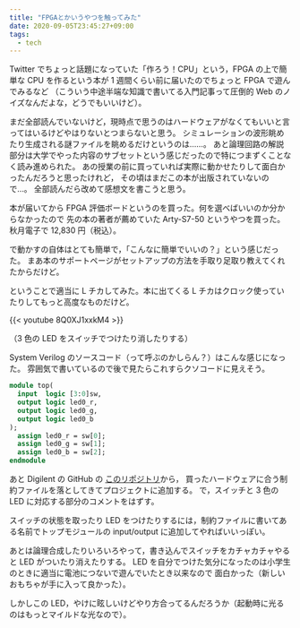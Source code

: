 ```yaml
---
title: "FPGAとかいうやつを触ってみた"
date: 2020-09-05T23:45:27+09:00
tags:
  - tech
---
```


Twitter でちょっと話題になっていた「作ろう！CPU」という，FPGA の上で簡単な CPU を作るという本が
1 週間くらい前に届いたのでちょっと FPGA で遊んでみるなど
（こういう中途半端な知識で書いてる入門記事って圧倒的 Web のノイズなんだよな，どうでもいいけど）。

まだ全部読んでいないけど，現時点で思うのはハードウェアがなくてもいいと言ってはいるけどやはりないとつまらないと思う。
シミュレーションの波形眺めたり生成される謎ファイルを眺めるだけというのは……。
あと論理回路の解説部分は大学でやった内容のサブセットという感じだったので特につまずくことなく読み進められた。
あの授業の前に買っていれば実際に動かせたりして面白かったんだろうと思ったけれど，
その頃はまだこの本が出版されていないので…。
全部読んだら改めて感想文を書こうと思う。

本が届いてから FPGA 評価ボードというのを買った。何を選べばいいのか分からなかったので
先の本の著者が薦めていた Arty-S7-50 というやつを買った。秋月電子で 12,830 円（税込）。

で動かすの自体はとても簡単で，「こんなに簡単でいいの？」という感じだった。
まあ本のサポートページがセットアップの方法を手取り足取り教えてくれたからだけど。

ということで適当に L チカしてみた。本に出てくる L チカはクロック使っていたりしてもっと高度なものだけど。

{{< youtube 8Q0XJ1xxkM4 >}}

（3 色の LED をスイッチでつけたり消したりする）

System Verilog のソースコード（って呼ぶのかしらん？）はこんな感じになった。
雰囲気で書いているので後で見たらこれすらクソコードに見えそう。

```sv
module top(
  input  logic [3:0]sw,
  output logic led0_r,
  output logic led0_g,
  output logic led0_b
);
  assign led0_r = sw[0];
  assign led0_g = sw[1];
  assign led0_b = sw[2];
endmodule
```

あと Digilent の GitHub の [このリポジトリ](https://github.com/Digilent/digilent-xdc)から，
買ったハードウェアに合う制約ファイルを落としてきてプロジェクトに追加する。
で，スイッチと 3 色の LED に対応する部分のコメントをはずす。

スイッチの状態を取ったり LED をつけたりするには，制約ファイルに書いてある名前でトップモジュールの
input/output に追加してやればいいっぽい。

あとは論理合成したりいろいろやって，書き込んでスイッチをカチャカチャやると LED がついたり消えたりする。
LED を自分でつけた気分になったのは小学生のときに適当に電池につないで遊んでいたとき以来なので
面白かった（新しいおもちゃが手に入って良かった）。

しかしこの LED，やけに眩しいけどやり方合ってるんだろうか（起動時に光るのはもっとマイルドな光なので）。
